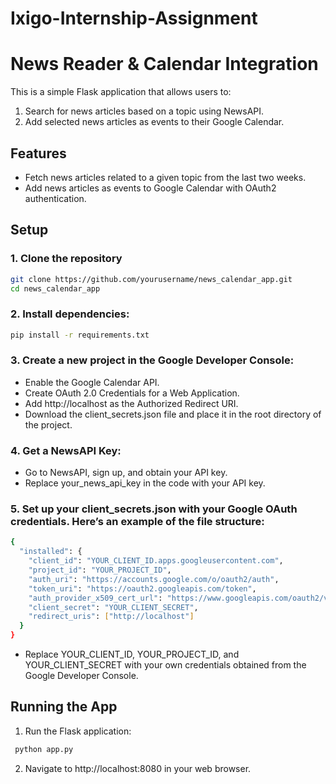 # Ixigo-Internship-Assignment

# News Reader & Calendar Integration

This is a simple Flask application that allows users to:
1. Search for news articles based on a topic using NewsAPI.
2. Add selected news articles as events to their Google Calendar.

## Features
- Fetch news articles related to a given topic from the last two weeks.
- Add news articles as events to Google Calendar with OAuth2 authentication.

## Setup

### 1. Clone the repository

```bash
git clone https://github.com/yourusername/news_calendar_app.git
cd news_calendar_app
```

### 2. Install dependencies:

```bash
pip install -r requirements.txt
```

### 3. Create a new project in the Google Developer Console:

- Enable the Google Calendar API.
- Create OAuth 2.0 Credentials for a Web Application.
- Add http://localhost as the Authorized Redirect URI.
- Download the client_secrets.json file and place it in the root directory of the project.

### 4. Get a NewsAPI Key:

- Go to NewsAPI, sign up, and obtain your API key.
- Replace your_news_api_key in the code with your API key.

### 5. Set up your client_secrets.json with your Google OAuth credentials. Here’s an example of the file structure:

```bash
{
  "installed": {
    "client_id": "YOUR_CLIENT_ID.apps.googleusercontent.com",
    "project_id": "YOUR_PROJECT_ID",
    "auth_uri": "https://accounts.google.com/o/oauth2/auth",
    "token_uri": "https://oauth2.googleapis.com/token",
    "auth_provider_x509_cert_url": "https://www.googleapis.com/oauth2/v1/certs",
    "client_secret": "YOUR_CLIENT_SECRET",
    "redirect_uris": ["http://localhost"]
  }
}
```
- Replace YOUR_CLIENT_ID, YOUR_PROJECT_ID, and YOUR_CLIENT_SECRET with your own credentials obtained from the Google Developer Console.

<h2>Running the App</h2>

1. Run the Flask application:

```bash
 python app.py
```

2. Navigate to http://localhost:8080 in your web browser.
